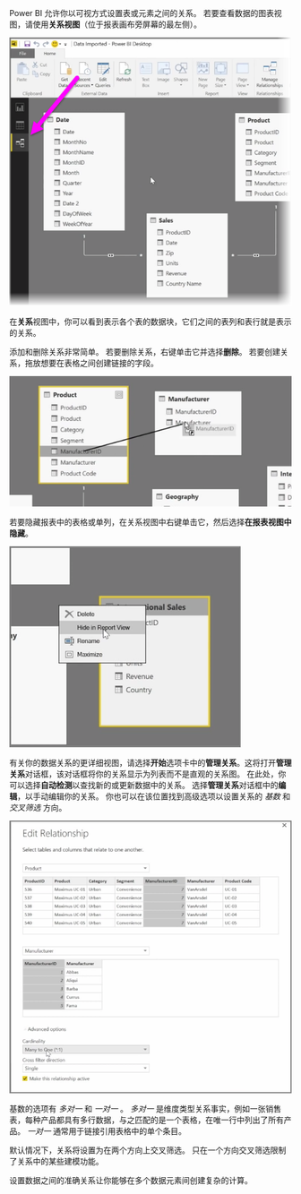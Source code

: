 Power BI 允许你以可视方式设置表或元素之间的关系。 若要查看数据的图表视图，请使用**关系视图**（位于报表画布旁屏幕的最左侧）。

![](media/2-2-manage-data-relationships/2-2_1.png)

在**关系**视图中，你可以看到表示各个表的数据块，它们之间的表列和表行就是表示的关系。

添加和删除关系非常简单。 若要删除关系，右键单击它并选择**删除**。 若要创建关系，拖放想要在表格之间创建链接的字段。

![](media/2-2-manage-data-relationships/2-2_2.png)

若要隐藏报表中的表格或单列，在关系视图中右键单击它，然后选择**在报表视图中隐藏**。

![](media/2-2-manage-data-relationships/2-2_3.png)

有关你的数据关系的更详细视图，请选择**开始**选项卡中的**管理关系**。这将打开**管理关系**对话框，该对话框将你的关系显示为列表而不是直观的关系图。 在此处，你可以选择**自动检测**以查找新的或更新数据中的关系。 选择**管理关系**对话框中的**编辑**，以手动编辑你的关系。 你也可以在该位置找到高级选项以设置关系的 *基数* 和 *交叉筛选* 方向。

![](media/2-2-manage-data-relationships/2-2_4.png)

基数的选项有 *多对一* 和 *一对一* 。 *多对一* 是维度类型关系事实，例如一张销售表，每种产品都具有多行数据，与之匹配的是一个表格，在唯一行中列出了所有产品。 *一对一* 通常用于链接引用表格中的单个条目。

默认情况下，关系将设置为在两个方向上交叉筛选。 只在一个方向交叉筛选限制了关系中的某些建模功能。

设置数据之间的准确关系让你能够在多个数据元素间创建复杂的计算。

